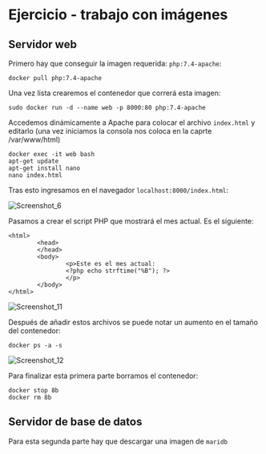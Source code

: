 <h1>Ejercicio - trabajo con imágenes</h1>



<h2>Servidor web</h2>

Primero hay que conseguir la imagen requerida: `php:7.4-apache`:

```linux
docker pull php:7.4-apache
```

Una vez lista crearemos el contenedor que correrá esta imagen:

```
sudo docker run -d --name web -p 8000:80 php:7.4-apache
```

Accedemos dinámicamente a Apache para colocar el archivo `index.html` y editarlo (una vez iniciamos la consola nos coloca en la caprte /var/www/html)

```
docker exec -it web bash 
apt-get update
apt-get install nano
nano index.html
```

Tras esto ingresamos en el navegador `localhost:8000/index.html`:

![Screenshot_6](Ejercicios%20-%20trabajo%20con%20im%C3%A1genes.assets/Screenshot_6.png)

Pasamos a crear el script PHP que mostrará el mes actual. Es el siguiente:

```
<html>
        <head>
        </head>
        <body>
                <p>Este es el mes actual:
                <?php echo strftime("%B"); ?>
                </p>
        </body>
</html>
```

![Screenshot_11](Ejercicios%20-%20trabajo%20con%20im%C3%A1genes.assets/Screenshot_11-16427475550091.jpg)

Después de añadir estos archivos se puede notar un aumento en el tamaño del contenedor:

```
docker ps -a -s
```

![Screenshot_12](Ejercicios%20-%20trabajo%20con%20im%C3%A1genes.assets/Screenshot_12-16427475890082.jpg)

Para finalizar esta primera parte borramos el contenedor:

```
docker stop 8b
docker rm 8b
```



<h2>Servidor de base de datos</h2>

Para esta segunda parte hay que descargar una imagen de `maridb`
